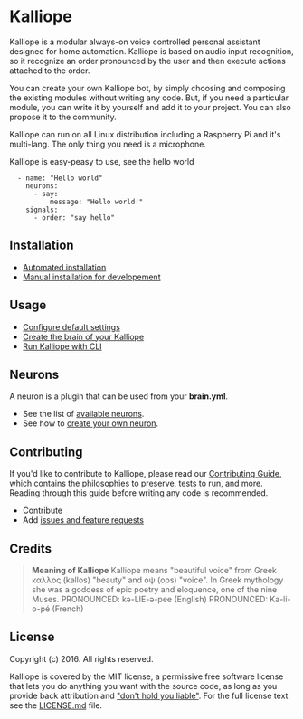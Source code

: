 # Kalliope

Kalliope is a modular always-on voice controlled personal assistant designed for home automation.
Kalliope is based on audio input recognition, so it recognize an order pronounced by the user and then execute actions attached to the order.

You can create your own Kalliope bot, by simply choosing and composing the existing modules without writing any code. But, if you need a particular module, you can
write it by yourself and add it to your project. You can also propose it to the community.

Kalliope can run on all Linux distribution including a Raspberry Pi and it's multi-lang. The only thing you need is a microphone.

Kalliope is easy-peasy to use, see the hello world
```
  - name: "Hello world"
    neurons:      
      - say:
          message: "Hello world!"
    signals:
      - order: "say hello"
```


## Installation

- [Automated installation](Docs/automated_install.md)
- [Manual installation for developement](Docs/dev_env_install.md)

## Usage

- [Configure default settings](Docs/settings.md)
- [Create the brain of your Kalliope](Docs/brain.md)
- [Run Kalliope with CLI](Docs/kalliope_cli.md)

## Neurons

A neuron is a plugin that can be used from your **brain.yml**. 

- See the list of [available neurons](Docs/neuron_list.md).
- See how to [create your own neuron](Docs/contributing.md).


## Contributing

If you'd like to contribute to Kalliope, please read our [Contributing Guide](Docs/contributing.md), which contains the philosophies to preserve, tests to run, and more. 
Reading through this guide before writing any code is recommended.

- Contribute
- Add [issues and feature requests](../../issues)

## Credits

> **Meaning of Kalliope** Kalliope means "beautiful voice" from Greek καλλος (kallos) "beauty" and οψ (ops) "voice". 
In Greek mythology she was a goddess of epic poetry and eloquence, one of the nine Muses.
PRONOUNCED: kə-LIE-ə-pee (English) 
PRONOUNCED: Ka-li-o-pé (French)

## License

Copyright (c) 2016. All rights reserved.

Kalliope is covered by the MIT license, a permissive free software license that lets you do anything you want with the source code, 
as long as you provide back attribution and ["don't hold you liable"](http://choosealicense.com/). For the full license text see the [LICENSE.md](LICENSE.md) file.